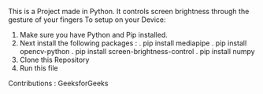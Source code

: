 This is a Project made in Python. It controls screen brightness through the gesture of your fingers
To setup on your Device:
1. Make sure you have Python and Pip installed.
2. Next install the following packages :
     . pip install mediapipe
     . pip install opencv-python
     . pip install screen-brightness-control
     . pip install numpy
3. Clone this Repository
4. Run this file


Contributions : GeeksforGeeks
